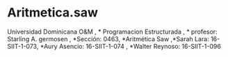 # Aritmetica.saw
Universidad Dominicana O&amp;M , * Programacion Estructurada , * profesor: Starling A. germosen , *Sección: 0463, *Aritmética Saw  ,*Sarah Lara: 16-SIIT-1-073,   *Aury Asencio: 16-SIIT-1-074   , *Walter Reynoso:     16-SIIT-1-096    
